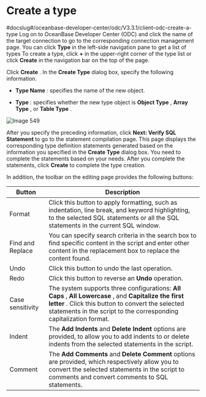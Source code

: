 Create a type 
==================================
#docslug#/oceanbase-developer-center/odc/V3.3.1/client-odc-create-a-type
Log on to OceanBase Developer Center (ODC) and click the name of the target connection to go to the corresponding connection management page. You can click **Type** in the left-side navigation pane to get a list of types To create a type, click **+** in the upper-right corner of the type list or click **Create** in the navigation bar on the top of the page. 

Click **Create** . In the **Create Type** dialog box, specify the following information.

* **Type Name** : specifies the name of the new object.

  

* **Type** : specifies whether the new type object is **Object Type** , **Array Type** , or **Table Type** .

  




![Image 549](https://help-static-aliyun-doc.aliyuncs.com/assets/img/en-US/3099620261/p268403.png)

After you specify the preceding information, click **Next: Verify SQL Statement** to go to the statement compilation page. This page displays the corresponding type definition statements generated based on the information you specified in the **Create Type** dialog box. You need to complete the statements based on your needs. After you complete the statements, click **Create** to complete the type creation. 

In addition, the toolbar on the editing page provides the following buttons:


|      Button      |                                                                                                            Description                                                                                                            |
|------------------|-----------------------------------------------------------------------------------------------------------------------------------------------------------------------------------------------------------------------------------|
| Format           | Click this button to apply formatting, such as indentation, line break, and keyword highlighting, to the selected SQL statements or all the SQL statements in the current SQL window.                                             |
| Find and Replace | You can specify search criteria in the search box to find specific content in the script and enter other content in the replacement box to replace the content found.                                                             |
| Undo             | Click this button to undo the last operation.                                                                                                                                                                                     |
| Redo             | Click this button to reverse an **Undo** operation.                                                                                                                                                                               |
| Case sensitivity | The system supports three configurations: **All Caps** , **All Lowercase** , and **Capitalize the first letter** . Click this button to convert the selected statements in the script to the corresponding capitalization format. |
| Indent           | The **Add Indents** and **Delete Indent** options are provided, to allow you to add indents to or delete indents from the selected statements in the script.                                                                      |
| Comment          | The **Add Comments** and **Delete Comment** options are provided, which respectively allow you to convert the selected statements in the script to comments and convert comments to SQL statements.                               |


